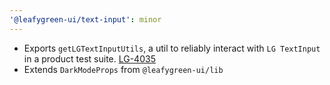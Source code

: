 ```yaml
---
'@leafygreen-ui/text-input': minor
---
```


- Exports `getLGTextInputUtils`, a util to reliably interact with `LG TextInput` in a product test suite. [LG-4035](https://jira.mongodb.org/browse/LG-4035)
- Extends `DarkModeProps` from `@leafygreen-ui/lib`